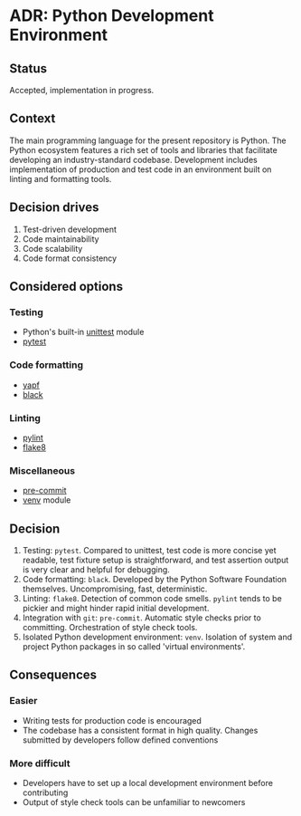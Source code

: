 # ADR: Python Development Environment

## Status

Accepted, implementation in progress.

## Context

The main programming language for the present repository is Python. The Python ecosystem features a rich set of tools and libraries that facilitate developing an industry-standard codebase. Development includes implementation of production and test code in an environment built on linting and formatting tools.

## Decision drives

1. Test-driven development
1. Code maintainability
1. Code scalability
1. Code format consistency

## Considered options

### Testing

- Python's built-in [unittest](https://docs.python.org/3.6/library/unittest.html) module
- [pytest](https://docs.pytest.org/en/latest/)

### Code formatting

- [yapf](https://github.com/google/yapf)
- [black](https://github.com/psf/black)

### Linting

- [pylint](http://pylint.pycqa.org/en/latest/)
- [flake8](https://flake8.pycqa.org/en/latest/index.html#quickstart)

### Miscellaneous

- [pre-commit](https://pre-commit.com/)
- [venv](https://docs.python.org/3.6/library/venv.html) module

## Decision

1. Testing: `pytest`. Compared to unittest, test code is more concise yet readable, test fixture setup is straightforward, and test assertion output is very clear and helpful for debugging.
1. Code formatting: `black`. Developed by the Python Software Foundation themselves. Uncompromising, fast, deterministic.
1. Linting: `flake8`. Detection of common code smells. `pylint` tends to be pickier and might hinder rapid initial development.
1. Integration with `git`: `pre-commit`. Automatic style checks prior to committing. Orchestration of style check tools.
1. Isolated Python development environment: `venv`. Isolation of system and project Python packages in so called 'virtual environments'.

## Consequences

### Easier

- Writing tests for production code is encouraged
- The codebase has a consistent format in high quality. Changes submitted by developers follow defined conventions

### More difficult

- Developers have to set up a local development environment before contributing
- Output of style check tools can be unfamiliar to newcomers
